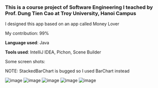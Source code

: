 ### This is a course project of Software Engineering I teached by Prof. Dung Tien Cao at Troy University, Hanoi Campus
I designed this app based on an app called Money Lover

My contribution: 99%

**Language used**: Java

**Tools used**: IntelliJ IDEA, Pichon, Scene Builder

Some screen shots:

NOTE: StackedBarChart is bugged so I used BarChart instead

![image](https://user-images.githubusercontent.com/73065657/131313260-59f165e4-da34-46f5-ae85-e5eda4efcb4f.png)
![image](https://user-images.githubusercontent.com/73065657/131313289-b653dc73-8b6d-41e4-bbdb-87e7b61dedaa.png)
![image](https://user-images.githubusercontent.com/73065657/131313346-179ce142-5999-4713-bab2-081829a05c3e.png)
![image](https://user-images.githubusercontent.com/73065657/131313369-c72c6d68-f8f5-4f8a-985a-27f913597934.png)
![image](https://user-images.githubusercontent.com/73065657/131313427-2d0b7fa4-2da2-4c7d-88c9-0c20318c538a.png)

